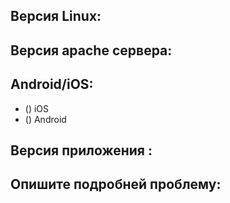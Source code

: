 ## Версия Linux:

## Версия apache сервера:

## Android/iOS:
- () iOS
- () Android

## Версия приложения :

## Опишите подробней проблему:
